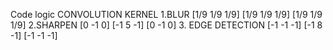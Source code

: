 Code logic CONVOLUTION KERNEL 1.BLUR [1/9 1/9 1/9] [1/9 1/9 1/9] [1/9 1/9 1/9] 2.SHARPEN [0 -1 0] [-1 5 -1] [0 -1 0] 3. EDGE DETECTION [-1 -1 -1] [-1 8 -1] [-1 -1 -1]
